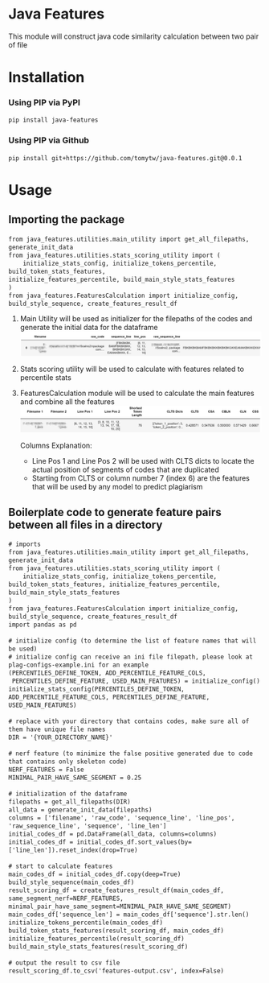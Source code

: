 # Java Features
This module will construct java code similarity calculation between two pair of file

# Installation
### Using PIP via PyPI
```
pip install java-features
```
### Using PIP via Github
```
pip install git+https://github.com/tomytw/java-features.git@0.0.1
```

# Usage

## Importing the package
```
from java_features.utilities.main_utility import get_all_filepaths, generate_init_data
from java_features.utilities.stats_scoring_utility import (
    initialize_stats_config, initialize_tokens_percentile, build_token_stats_features,              initialize_features_percentile, build_main_style_stats_features
)
from java_features.FeaturesCalculation import initialize_config, build_style_sequence, create_features_result_df
```
1. Main Utility will be used as initializer for the filepaths of the codes and generate the initial data for the dataframe
    ![Init Dataframe](./images_explanation/init-dataframe.png "Init Dataframe")

2. Stats scoring utility will be used to calculate with features related to percentile stats

3. FeaturesCalculation module will be used to calculate the main features and combine all the features
    ![Result](./images_explanation/result.png "Result")

    Columns Explanation:
    - Line Pos 1 and Line Pos 2 will be used with CLTS dicts to locate the actual position of segments of codes that are duplicated
    - Starting from CLTS or column number 7 (index 6) are the features that will be used by any model to predict plagiarism 

## Boilerplate code to generate feature pairs between all files in a directory
```
# imports
from java_features.utilities.main_utility import get_all_filepaths, generate_init_data
from java_features.utilities.stats_scoring_utility import (
    initialize_stats_config, initialize_tokens_percentile, build_token_stats_features, initialize_features_percentile, build_main_style_stats_features
)
from java_features.FeaturesCalculation import initialize_config, build_style_sequence, create_features_result_df
import pandas as pd

# initialize config (to determine the list of feature names that will be used)
# initialize config can receive an ini file filepath, please look at plag-configs-example.ini for an example
(PERCENTILES_DEFINE_TOKEN, ADD_PERCENTILE_FEATURE_COLS,
 PERCENTILES_DEFINE_FEATURE, USED_MAIN_FEATURES) = initialize_config()
initialize_stats_config(PERCENTILES_DEFINE_TOKEN, ADD_PERCENTILE_FEATURE_COLS, PERCENTILES_DEFINE_FEATURE, USED_MAIN_FEATURES)

# replace with your directory that contains codes, make sure all of them have unique file names
DIR = '{YOUR_DIRECTORY_NAME}'

# nerf feature (to minimize the false positive generated due to code that contains only skeleton code)
NERF_FEATURES = False
MINIMAL_PAIR_HAVE_SAME_SEGMENT = 0.25

# initialization of the dataframe
filepaths = get_all_filepaths(DIR)
all_data = generate_init_data(filepaths)
columns = ['filename', 'raw_code', 'sequence_line', 'line_pos', 'raw_sequence_line', 'sequence', 'line_len']
initial_codes_df = pd.DataFrame(all_data, columns=columns)
initial_codes_df = initial_codes_df.sort_values(by=['line_len']).reset_index(drop=True)

# start to calculate features
main_codes_df = initial_codes_df.copy(deep=True)
build_style_sequence(main_codes_df)
result_scoring_df = create_features_result_df(main_codes_df, same_segment_nerf=NERF_FEATURES, minimal_pair_have_same_segment=MINIMAL_PAIR_HAVE_SAME_SEGMENT)
main_codes_df['sequence_len'] = main_codes_df['sequence'].str.len()
initialize_tokens_percentile(main_codes_df)
build_token_stats_features(result_scoring_df, main_codes_df)
initialize_features_percentile(result_scoring_df)
build_main_style_stats_features(result_scoring_df)

# output the result to csv file
result_scoring_df.to_csv('features-output.csv', index=False)

```